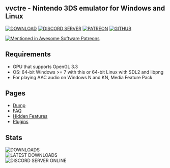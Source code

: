 ## vvctre - Nintendo 3DS emulator for Windows and Linux

[![DOWNLOAD](https://img.shields.io/badge/DOWNLOAD-brightgreen?style=for-the-badge)](https://github.com/vvanelslande/vvctre/releases)
[![DISCORD SERVER](https://img.shields.io/badge/DISCORD%20SERVER-brightgreen?style=for-the-badge)](https://discord.gg/hVxCyb5)
[![PATREON](https://img.shields.io/badge/PATREON-brightgreen?style=for-the-badge)](https://www.patreon.com/vvctre)
[![GITHUB](https://img.shields.io/badge/GITHUB-brightgreen?style=for-the-badge)](https://github.com/vvanelslande/vvctre)

[![Mentioned in Awesome Software Patreons](https://awesome.re/mentioned-badge.svg)](https://github.com/uraimo/awesome-software-patreons)

## Requirements 
- GPU that supports OpenGL 3.3
- OS: 64-bit Windows >= 7 with this or 64-bit Linux with SDL2 and libpng
- For playing AAC audio on Windows N and KN, Media Feature Pack

## Pages

- [Dump](https://vvanelslande.github.io/vvctre/Dump)
- [FAQ](https://vvanelslande.github.io/vvctre/FAQ)
- [Hidden Features](https://vvanelslande.github.io/vvctre/Hidden-Features)
- [Plugins](https://vvanelslande.github.io/vvctre/Plugins)

## Stats

![DOWNLOADS](https://img.shields.io/github/downloads/vvanelslande/vvctre/total?style=for-the-badge&color=brightgreen&labelColor=brightgreen)  
![LATEST DOWNLOADS](https://img.shields.io/github/downloads/vvanelslande/vvctre/latest/total?style=for-the-badge&color=brightgreen&labelColor=brightgreen)  
![DISCORD SERVER ONLINE](https://img.shields.io/discord/692523028046676048?label=DISCORD%20SERVER&style=for-the-badge&color=brightgreen&labelColor=brightgreen)